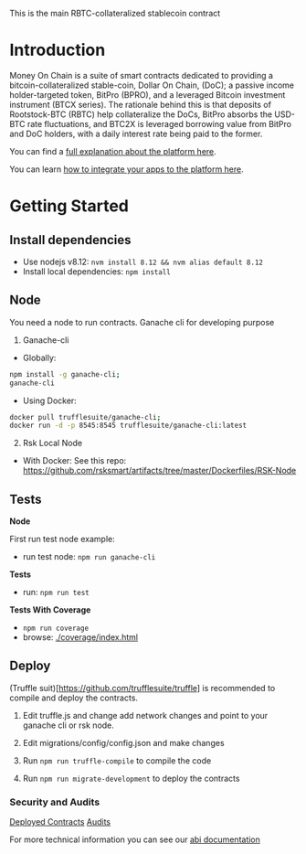 This is the main RBTC-collateralized stablecoin contract

# Introduction

Money On Chain is a suite of smart contracts dedicated to providing a
bitcoin-collateralized stable-coin, Dollar On Chain, (DoC); a passive
income holder-targeted token, BitPro (BPRO), and a leveraged Bitcoin
investment instrument (BTCX series). The rationale behind this is that
deposits of Rootstock-BTC (RBTC) help collateralize the DoCs, BitPro
absorbs the USD-BTC rate fluctuations, and BTC2X is leveraged borrowing
value from BitPro and DoC holders, with a daily interest rate being paid
to the former.

You can find a [full explanation about the platform here](MOC.md).

You can learn [how to integrate your apps to the platform here](integration-to-MOC-platform.md).

# Getting Started

## Install dependencies

- Use nodejs v8.12: `nvm install 8.12 && nvm alias default 8.12`
- Install local dependencies: `npm install`

## Node

You need a node to run contracts. Ganache cli for developing purpose

1. Ganache-cli

- Globally:

```sh
npm install -g ganache-cli;
ganache-cli
```

- Using Docker:

```sh
docker pull trufflesuite/ganache-cli;
docker run -d -p 8545:8545 trufflesuite/ganache-cli:latest
```

2. Rsk Local Node

- With Docker:
  See this repo: https://github.com/rsksmart/artifacts/tree/master/Dockerfiles/RSK-Node

## Tests

**Node**

First run test node example:

- run test node: `npm run ganache-cli`

**Tests**

- run: `npm run test`

**Tests With Coverage**

- `npm run coverage`
- browse: [./coverage/index.html](./coverage/index.html)

## Deploy

(Truffle suit)[https://github.com/trufflesuite/truffle] is recommended to compile and deploy the contracts.

1.  Edit truffle.js and change add network changes and point to your
    ganache cli or rsk node.

2.  Edit migrations/config/config.json and make changes

3.  Run `npm run truffle-compile` to compile the code

4.  Run `npm run migrate-development` to deploy the contracts

### Security and Audits

[Deployed Contracts](https://github.com/money-on-chain/main-RBTC-contract/blob/master/Contracts%20verification.md)
[Audits](https://github.com/money-on-chain/Audits)

For more technical information you can see our [abi documentation](smart-contracts-abi.md)
